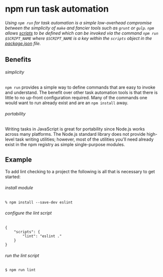 # npm run task automation

###### Using `npm run` for task automation is a simple low-overhead compromise between the simplicity of `make` and fancier tools such as `grunt` or `gulp`.  `npm` allows [scripts](https://www.npmjs.org/doc/misc/npm-scripts.html) to be defined which can be invoked via the command `npm run $SCRIPT_NAME` where `$SCRIPT_NAME` is a key within the `scripts` object in the [package.json](https://www.npmjs.org/doc/files/package.json.html) file.

## Benefits

###### simplicity

`npm run` provides a simple way to define commands that are easy to invoke and understand. The benefit over other task automation tools is that there is little to no up-front configuration required. Many of the commands one would want to run already exist and are an `npm install` away.

###### portability

Writing tasks in JavaScript is great for portability since Node.js works across many platforms. The Node.js standard library does not provide high-level task writing utilities; however, most of the utilities you'll need already exist in the npm registry as simple single-purpose modules.

## Example

To add lint checking to a project the following is all that is necessary to get started:

###### install module

    % npm install --save-dev eslint

###### configure the lint script

    {
        "scripts": {
            "lint": "eslint ."
        }
    }

###### run the lint script

    $ npm run lint

